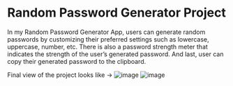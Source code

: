 # Random Password Generator Project
In my Random Password Generator App, users can generate random passwords by customizing their preferred settings such as lowercase, uppercase, number, etc. There is also a password strength meter that indicates the strength of the user’s generated password. And last, user can copy their generated password to the clipboard.

Final view of the project looks like ->
![image](https://github.com/Severus25/Random-Password-Generator-Project/assets/77570887/826f9648-8901-40a2-bde6-84344494beca)
![image](https://github.com/Severus25/Random-Password-Generator-Project/assets/77570887/810de513-cd5d-4b5d-9ab0-a45b248be285)


